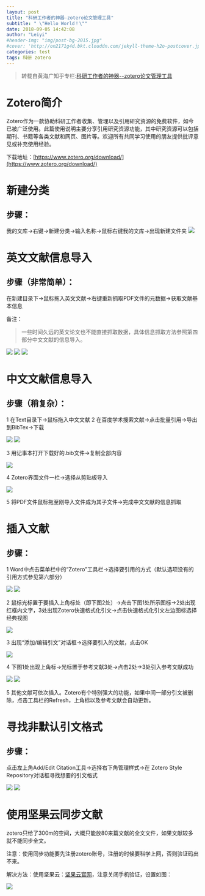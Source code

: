```yaml
---
layout: post
title: "科研工作者的神器-zotero论文管理工具"
subtitle: " \"Hello World！\""
date: 2018-09-05 14:42:08
author: "Leiyi"
#header-img: "img/post-bg-2015.jpg"
#cover: 'http://on2171g4d.bkt.clouddn.com/jekyll-theme-h2o-postcover.jpg'
categories: test
tags: 科研 zotero
---
```


> 转载自黄海广知乎专栏:[科研工作者的神器--zotero论文管理工具](https://zhuanlan.zhihu.com/p/30899762)

# Zotero简介
Zotero作为一款协助科研工作者收集、管理以及引用研究资源的免费软件，如今已被广泛使用。此篇使用说明主要分享引用研究资源功能，其中研究资源可以包括期刊、书籍等各类文献和网页、图片等。欢迎所有共同学习使用的朋友提供批评意见或补充使用经验。

下载地址：[https://www.zotero.org/download/](https://www.zotero.org/download/)

# 新建分类
## 步骤：

我的文库→右键→新建分类→输入名称→鼠标右键我的文库→出现新建文件夹
![](https://pic3.zhimg.com/80/v2-b8989c02dad8c00511fc963c4c3224d6_hd.jpg)

# 英文文献信息导入
## 步骤（非常简单）：

在新建目录下→鼠标拖入英文文献→右键重新抓取PDF文件的元数据→获取文献基本信息

备注：

> 一些时间久远的英文论文也不能直接抓取数据，具体信息抓取方法参照第四部分中文文献的信息导入。

![](https://pic1.zhimg.com/80/v2-13bca05ffd7af3e65dcc9d65d54f357f_hd.jpg)
![](https://pic2.zhimg.com/80/v2-e7c75273eeaf775e16a9fe269713e621_hd.jpg)
![](https://pic4.zhimg.com/80/v2-e35ba6d36cd69f6df36c08772af3707e_hd.jpg)


# 中文文献信息导入
## 步骤（稍复杂）：

1  在Text目录下→鼠标拖入中文文献
2  在百度学术搜索文献→点击批量引用→导出到BibTex→下载

![](https://pic3.zhimg.com/80/v2-a1a11a1e3c620808a7a37d804204f11c_hd.jpg)
![](https://pic3.zhimg.com/80/v2-1ed2d494dfbaa05d042a6cc61fe5b322_hd.jpg)

3 用记事本打开下载好的.bib文件→复制全部内容

![](https://pic2.zhimg.com/80/v2-909843037f4443a836c7a223a30fd5c9_hd.jpg)

4 Zotero界面文件一栏→选择从剪贴板导入

![](https://pic2.zhimg.com/80/v2-e6de9e03916fbdf990365ba5ef41d91a_hd.jpg)

5 将PDF文件鼠标拖至刚导入文件成为其子文件→完成中文文献的信息抓取

# 插入文献
## 步骤：

1 Word中点击菜单栏中的“Zotero”工具栏→选择要引用的方式（默认选项没有的引用方式参见第六部分）

![](https://pic1.zhimg.com/80/v2-f3f1cd57d13ecc1e8e479bf7d5ec92a9_hd.jpg)
![](https://pic4.zhimg.com/80/v2-2cf250861da4a9298464bab5eb3de2ac_hd.jpg)

2 鼠标光标置于要插入上角标处（即下图2处）→点击下图1处所示图标→2处出现红框内文字，3处出现Zotero快速格式化引文→点击快速格式化引文左边图标选择经典视图

![](https://pic1.zhimg.com/80/v2-272b9546015aebd1a393fb492e6fcac1_hd.jpg)

3 出现“添加/编辑引文”对话框→选择要引入的文献，点击OK

![](https://pic4.zhimg.com/80/v2-d1eb63e94612ebcd5541455a14e3dd2b_hd.jpg)

4 下图1处出现上角标→光标置于参考文献3处→点击2处→3处引入参考文献成功

![](https://pic3.zhimg.com/80/v2-57e9020939fdb726ddb7fc95a5284141_hd.jpg)
![](https://pic4.zhimg.com/80/v2-310b9c05fc0169a3a2bb2eb5f91dee41_hd.jpg)

5 其他文献可依次插入。Zotero有个特别强大的功能，如果中间一部分引文被删除，点击工具栏的Refresh，上角标以及参考文献会自动更新。

# 寻找非默认引文格式
## 步骤：

点击左上角Add/Edit
Citation工具→选择右下角管理样式→在 Zotero Style Repository对话框寻找想要的引文格式

![](https://pic1.zhimg.com/80/v2-b37bf98c482c3b45f2fed1d908dcf794_hd.jpg)
![](https://pic4.zhimg.com/80/v2-7e137820170d1e9c1b5f40df4b945d2b_hd.jpg)

# 使用坚果云同步文献
zotero只给了300m的空间，大概只能放80来篇文献的全文文件，如果文献较多就不能同步全文。

注意：使用同步功能要先注册zotero账号，注册的时候要科学上网，否则验证码出不来。

解决方法：使用坚果云：[坚果云官网](https://www.jianguoyun.com/)，注意关闭手机验证，设置如图：

![](https://pic1.zhimg.com/80/v2-fc97b4b019c9926be6fc8d373727a204_hd.jpg)
